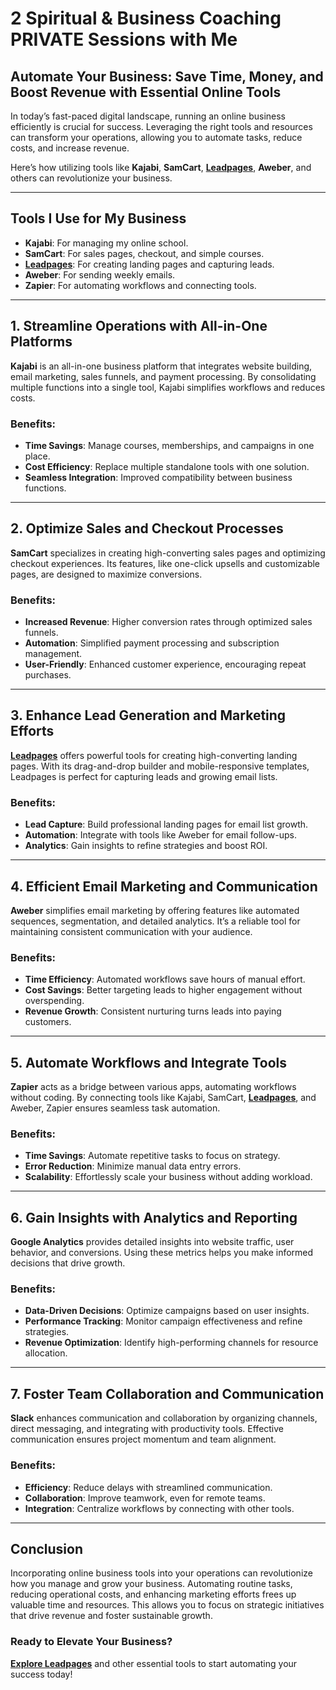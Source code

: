 # 2 Spiritual & Business Coaching PRIVATE Sessions with Me

## Automate Your Business: Save Time, Money, and Boost Revenue with Essential Online Tools

In today’s fast-paced digital landscape, running an online business efficiently is crucial for success. Leveraging the right tools and resources can transform your operations, allowing you to automate tasks, reduce costs, and increase revenue.

Here’s how utilizing tools like **Kajabi**, **SamCart**, **[Leadpages](https://bit.ly/LEadPages)**, **Aweber**, and others can revolutionize your business.

---

## Tools I Use for My Business

- **Kajabi**: For managing my online school.
- **SamCart**: For sales pages, checkout, and simple courses.
- **[Leadpages](https://bit.ly/LEadPages)**: For creating landing pages and capturing leads.
- **Aweber**: For sending weekly emails.
- **Zapier**: For automating workflows and connecting tools.

---

## 1. Streamline Operations with All-in-One Platforms

**Kajabi** is an all-in-one business platform that integrates website building, email marketing, sales funnels, and payment processing. By consolidating multiple functions into a single tool, Kajabi simplifies workflows and reduces costs.

### Benefits:
- **Time Savings**: Manage courses, memberships, and campaigns in one place.
- **Cost Efficiency**: Replace multiple standalone tools with one solution.
- **Seamless Integration**: Improved compatibility between business functions.

---

## 2. Optimize Sales and Checkout Processes

**SamCart** specializes in creating high-converting sales pages and optimizing checkout experiences. Its features, like one-click upsells and customizable pages, are designed to maximize conversions.

### Benefits:
- **Increased Revenue**: Higher conversion rates through optimized sales funnels.
- **Automation**: Simplified payment processing and subscription management.
- **User-Friendly**: Enhanced customer experience, encouraging repeat purchases.

---

## 3. Enhance Lead Generation and Marketing Efforts

**[Leadpages](https://bit.ly/LEadPages)** offers powerful tools for creating high-converting landing pages. With its drag-and-drop builder and mobile-responsive templates, Leadpages is perfect for capturing leads and growing email lists.

### Benefits:
- **Lead Capture**: Build professional landing pages for email list growth.
- **Automation**: Integrate with tools like Aweber for email follow-ups.
- **Analytics**: Gain insights to refine strategies and boost ROI.

---

## 4. Efficient Email Marketing and Communication

**Aweber** simplifies email marketing by offering features like automated sequences, segmentation, and detailed analytics. It’s a reliable tool for maintaining consistent communication with your audience.

### Benefits:
- **Time Efficiency**: Automated workflows save hours of manual effort.
- **Cost Savings**: Better targeting leads to higher engagement without overspending.
- **Revenue Growth**: Consistent nurturing turns leads into paying customers.

---

## 5. Automate Workflows and Integrate Tools

**Zapier** acts as a bridge between various apps, automating workflows without coding. By connecting tools like Kajabi, SamCart, **[Leadpages](https://bit.ly/LEadPages)**, and Aweber, Zapier ensures seamless task automation.

### Benefits:
- **Time Savings**: Automate repetitive tasks to focus on strategy.
- **Error Reduction**: Minimize manual data entry errors.
- **Scalability**: Effortlessly scale your business without adding workload.

---

## 6. Gain Insights with Analytics and Reporting

**Google Analytics** provides detailed insights into website traffic, user behavior, and conversions. Using these metrics helps you make informed decisions that drive growth.

### Benefits:
- **Data-Driven Decisions**: Optimize campaigns based on user insights.
- **Performance Tracking**: Monitor campaign effectiveness and refine strategies.
- **Revenue Optimization**: Identify high-performing channels for resource allocation.

---

## 7. Foster Team Collaboration and Communication

**Slack** enhances communication and collaboration by organizing channels, direct messaging, and integrating with productivity tools. Effective communication ensures project momentum and team alignment.

### Benefits:
- **Efficiency**: Reduce delays with streamlined communication.
- **Collaboration**: Improve teamwork, even for remote teams.
- **Integration**: Centralize workflows by connecting with other tools.

---

## Conclusion

Incorporating online business tools into your operations can revolutionize how you manage and grow your business. Automating routine tasks, reducing operational costs, and enhancing marketing efforts frees up valuable time and resources. This allows you to focus on strategic initiatives that drive revenue and foster sustainable growth.

### Ready to Elevate Your Business?

**[Explore Leadpages](https://bit.ly/LEadPages)** and other essential tools to start automating your success today!
